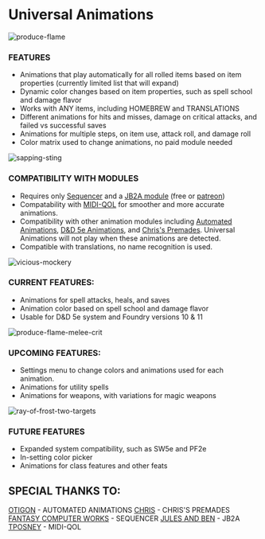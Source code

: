 # Universal Animations
  
![produce-flame](docs/images/example1.gif)
  
### **FEATURES**
- Animations that play automatically for all rolled items based on item properties (currently limited list that will expand)
- Dynamic color changes based on item properties, such as spell school and damage flavor
- Works with ANY items, including HOMEBREW and TRANSLATIONS
- Different animations for hits and misses, damage on critical attacks, and failed vs successful saves
- Animations for multiple steps, on item use, attack roll, and damage roll
- Color matrix used to change animations, no paid module needed
  
![sapping-sting](docs/images/example4.gif)
  
### COMPATIBILITY WITH MODULES
- Requires only [Sequencer](https://foundryvtt.com/packages/sequencer/) and a [JB2A module](https://foundryvtt.com/packages/JB2A_DnD5e) (free or [patreon](https://www.patreon.com/JB2A))
- Compatability with [MIDI-QOL](https://foundryvtt.com/packages/midi-qol) for smoother and more accurate animations.
- Compatibility with other animation modules including [Automated Animations](https://foundryvtt.com/packages/autoanimations), [D&D 5e Animations](https://foundryvtt.com/packages/dnd5e-animations), and [Chris's Premades](https://foundryvtt.com/packages/chris-premades). Universal Animations will not play when these animations are detected.
- Compatible with translations, no name recognition is used.
  
![vicious-mockery](docs/images/example3.gif)
  
### CURRENT FEATURES:
- Animations for spell attacks, heals, and saves
- Animation color based on spell school and damage flavor
- Usable for D&D 5e system and Foundry versions 10 & 11
  
![produce-flame-melee-crit](docs/images/example2.gif)
  
### UPCOMING FEATURES:
- Settings menu to change colors and animations used for each animation.
- Animations for utility spells
- Animations for weapons, with variations for magic weapons
  
![ray-of-frost-two-targets](docs/images/example5.gif)
  
### FUTURE FEATURES
- Expanded system compatibility, such as SW5e and PF2e
- In-setting color picker
- Animations for class features and other feats
  
## **SPECIAL THANKS TO:**
[OTIGON](https://www.patreon.com/otigon) - AUTOMATED ANIMATIONS
[CHRIS](https://ko-fi.com/chrisk123999) - CHRIS'S PREMADES
[FANTASY COMPUTER WORKS](https://ko-fi.com/fantasycomputerworks) - SEQUENCER
[JULES AND BEN](https://www.patreon.com/JB2A) - JB2A
[TPOSNEY](https://ko-fi.com/tposney) - MIDI-QOL